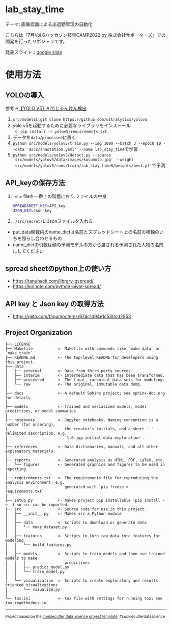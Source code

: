 lab_stay_time
==============================

テーマ: 画像認識による出退勤管理の自動化

こちらは「7月Vol.6ハッカソン技育CAMP2022 by 株式会社サポーターズ」での開発を行ったリポジトリです。

発表スライド：[google slide](https://docs.google.com/presentation/d/1oTApgwo6GnOrfLRHa0wzTucgBGXmQGqU1gIDbmZVLrk/edit#slide=id.p)


# 使用方法
## YOLOの導入
参考→[【YOLO V5】AIでじゃんけん検出](https://qiita.com/PoodleMaster/items/5f2cc3248c03b03821b8)
1. `src/models`に`git clone https://github.com/ultralytics/yolov5`
2. yolo v5を起動するために必要なライブラリをインストール
   - `pip install -r yolov5/requirements.txt`
3. データを`data/processed`に置く
4. `python src/models/yolov5/train.py --img 1080 --batch 3 --epoch 10 --data 'docs/annotation.yaml' --name lab_stay_time`で学習
5. `python src/models/yolov5/detect.py --source 'src/models/yolov5/data/images/kusumoto.jpg' --weight 'src/models/yolov5/runs/train/lab_stay_time8/weights/best.pt'`で予測



## API_keyの保存方法
1. `.env` fileを一番上の階層におく
    ファイルの中身  
    ```bash
    SPREADSHEET_KEY=API_key
    JSON_KEY=Json_key
    ```
2. `./src/secret/`にJsonファイルを入れる

- put_data関数内のname_dictは名前とスプレッドシート上の名前の横軸のいちを照らし合わせるもの
- name_dictの引数は顔の予測モデルの方から渡される予測された人物の名前にしてください

## spread sheetのpython上の使い方
- https://tanuhack.com/library-gspread/
- https://kirinote.com/python-pivot-spread/

## API key と Json key の取得方法
- https://qiita.com/taqumo/items/674c1d94e1c530cd2953

Project Organization
------------

    ├── LICENSE
    ├── Makefile           <- Makefile with commands like `make data` or `make train`
    ├── README.md          <- The top-level README for developers using this project.
    ├── data
    │   ├── external       <- Data from third party sources.
    │   ├── interim        <- Intermediate data that has been transformed.
    │   ├── processed      <- The final, canonical data sets for modeling.
    │   └── raw            <- The original, immutable data dump.
    │
    ├── docs               <- A default Sphinx project; see sphinx-doc.org for details
    │
    ├── models             <- Trained and serialized models, model predictions, or model summaries
    │
    ├── notebooks          <- Jupyter notebooks. Naming convention is a number (for ordering),
    │                         the creator's initials, and a short `-` delimited description, e.g.
    │                         `1.0-jqp-initial-data-exploration`.
    │
    ├── references         <- Data dictionaries, manuals, and all other explanatory materials.
    │
    ├── reports            <- Generated analysis as HTML, PDF, LaTeX, etc.
    │   └── figures        <- Generated graphics and figures to be used in reporting
    │
    ├── requirements.txt   <- The requirements file for reproducing the analysis environment, e.g.
    │                         generated with `pip freeze > requirements.txt`
    │
    ├── setup.py           <- makes project pip installable (pip install -e .) so src can be imported
    ├── src                <- Source code for use in this project.
    │   ├── __init__.py    <- Makes src a Python module
    │   │
    │   ├── data           <- Scripts to download or generate data
    │   │   └── make_dataset.py
    │   │
    │   ├── features       <- Scripts to turn raw data into features for modeling
    │   │   └── build_features.py
    │   │
    │   ├── models         <- Scripts to train models and then use trained models to make
    │   │   │                 predictions
    │   │   ├── predict_model.py
    │   │   └── train_model.py
    │   │
    │   └── visualization  <- Scripts to create exploratory and results oriented visualizations
    │       └── visualize.py
    │
    └── tox.ini            <- tox file with settings for running tox; see tox.readthedocs.io


--------

<p><small>Project based on the <a target="_blank" href="https://drivendata.github.io/cookiecutter-data-science/">cookiecutter data science project template</a>. #cookiecutterdatascience</small></p>

